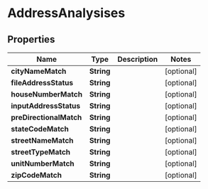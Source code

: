 

# AddressAnalysises


## Properties

| Name | Type | Description | Notes |
|------------ | ------------- | ------------- | -------------|
|**cityNameMatch** | **String** |  |  [optional] |
|**fileAddressStatus** | **String** |  |  [optional] |
|**houseNumberMatch** | **String** |  |  [optional] |
|**inputAddressStatus** | **String** |  |  [optional] |
|**preDirectionalMatch** | **String** |  |  [optional] |
|**stateCodeMatch** | **String** |  |  [optional] |
|**streetNameMatch** | **String** |  |  [optional] |
|**streetTypeMatch** | **String** |  |  [optional] |
|**unitNumberMatch** | **String** |  |  [optional] |
|**zipCodeMatch** | **String** |  |  [optional] |



